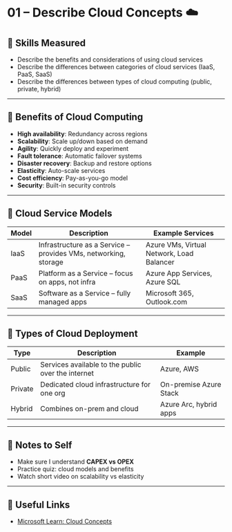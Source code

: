 # 01 – Describe Cloud Concepts ☁️

## 🎯 Skills Measured

- Describe the benefits and considerations of using cloud services
- Describe the differences between categories of cloud services (IaaS, PaaS, SaaS)
- Describe the differences between types of cloud computing (public, private, hybrid)

---

## 🔹 Benefits of Cloud Computing

- **High availability**: Redundancy across regions
- **Scalability**: Scale up/down based on demand
- **Agility**: Quickly deploy and experiment
- **Fault tolerance**: Automatic failover systems
- **Disaster recovery**: Backup and restore options
- **Elasticity**: Auto-scale services
- **Cost efficiency**: Pay-as-you-go model
- **Security**: Built-in security controls

---

## 🔹 Cloud Service Models

| Model | Description | Example Services |
|-------|-------------|------------------|
| IaaS  | Infrastructure as a Service – provides VMs, networking, storage | Azure VMs, Virtual Network, Load Balancer |
| PaaS  | Platform as a Service – focus on apps, not infra | Azure App Services, Azure SQL |
| SaaS  | Software as a Service – fully managed apps | Microsoft 365, Outlook.com |

---

## 🔹 Types of Cloud Deployment

| Type    | Description | Example |
|---------|-------------|---------|
| Public  | Services available to the public over the internet | Azure, AWS |
| Private | Dedicated cloud infrastructure for one org | On-premise Azure Stack |
| Hybrid  | Combines on-prem and cloud | Azure Arc, hybrid apps |

---

## 📝 Notes to Self

- Make sure I understand **CAPEX vs OPEX**
- Practice quiz: cloud models and benefits
- Watch short video on scalability vs elasticity

---

## 📎 Useful Links

- [Microsoft Learn: Cloud Concepts](https://learn.microsoft.com/en-us/training/modules/intro-to-azure-fundamentals/)
